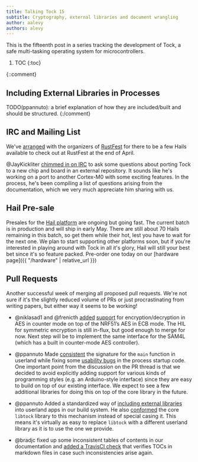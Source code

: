 ```yaml
---
title: Talking Tock 15
subtitle: Cryptography, external libraries and document wrangling
author: aalevy
authors: alevy
---
```


This is the fifteenth post in a series tracking the development of Tock, a
safe multi-tasking operating system for microcontrollers.

1. TOC
{:toc}

{::comment}
## Including External Libraries in Processes

TODO(ppannuto): a brief explanation of how they are included/built and should
be structured.
{:/comment}

## IRC and Mailing List

We've
[arranged](https://groups.google.com/forum/?utm_medium=email&utm_source=footer#!msg/tock-dev/m1sGAUi5g5U/1hJYwUQfAgAJ)
with the organizers of [RustFest](http://2017.rustfest.eu/) for there to be a
few Hails available to check out at RustFest at the end of April.

@JayKickliter [chimmed in on
IRC](https://bot.tockos.org/tockbot/tock/2017-04-01/?msg=947&page=1) to ask
some questions about porting Tock to a new chip and board in an external
repository. It sounds like he's working on a port to another Cortex-M0 with
some exciting features. In the process, he's been compiling a list of questions
arising from the documentation, which we very much appreciate him sharing with
us.

## Hail Pre-sale

Presales for the [Hail platform]() are ongoing but going fast. The current
batch is in production and will ship in early May. There are still about 70
Hails remaining in this batch, so get them while their hot, lest you have to
wait for the next one. We plan to start supporting other platforms soon, but if
you're interested in playing around with Tock in all it's glory, Hail will
still your best bet since it's so feature packed. Pre-order one today on our
[hardware page]({{ "/hardware" | relative_url }})

## Pull Requests

Another successful week of merging all proposed pull requests. We're not sure
if it's the slightly reduced volume of PRs or just procrastinating from writing
papers, but either way it seems to be working!

  * @niklasad1 and @frenicth
    [added](https://github.com/helena-project/tock/pull/340)
    [support](https://github.com/helena-project/tock/pull/344) for
    encryption/decryption in AES in counter mode on top of the NRF51’s AES in
    ECB mode. The HIL for symmetric encryption is still in-flux, but good
    enough to merge for now. Next step will be to implement the same interface
    for the SAM4L (which has a built in counter-mode AES controller).

  * @ppannuto Made [consistent](https://github.com/helena-project/tock/pull/341)
    the signature for the `main` function in userland while fixing some
    [usability bugs](https://github.com/helena-project/tock/issues/338) in the
    process startup code. One important point from the discussion on the PR
    thread is that we decided to avoid explicitly adding support for various
    kinds of programming styles (e.g. an Arduino-style interface) since they
    are easy to build on top of our existing interface. We expect to see a few
    additional libraries for doing this on top of the core library in the
    future.

  * @ppannuto Added a standardized way of
    [including external libraries](https://github.com/helena-project/tock/pull/337)
    into userland apps in our build system. He also
    [conformed](https://github.com/helena-project/tock/pull/345) the core
    `libtock` library to this mechanism instead of special casing it.  This
    means it's virtually as easy to replace `libtock` with a different userland
    library as it is to use the one we provide.

  * @bradjc fixed up some inconsistent tables of contents in our documentation and
    [added a TravisCI check](https://github.com/helena-project/tock/pull/342)
    that verifies TOCs in markdown files in case such inconsistencies arise
    again.
